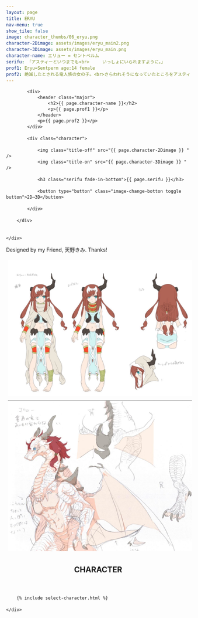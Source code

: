 ```yaml
---
layout: page
title: ERYU
nav-menu: true
show_tile: false
image: character_thumbs/06_eryu.png
character-2Dimage: assets/images/eryu_main2.png
character-3Dimage: assets/images/eryu_main.png
character-name: エリュー = セントペルム
serifu: 「アスティーといつまでも<br>　　　いっしょにいられますように。」
prof1: Eryu=Sentperm age:14 female
prof2: 絶滅したとされる竜人族の女の子。<br>さらわれそうになっていたところをアスティーヴに助けられ、<br>それから旅を共にする。アスティーヴのことが大好き。<br>感情が昂ると竜化し、暴走してしまうことがある。
---
```


<!-- Main -->
<div id="main">

<!-- One -->
<section id="one">
	<div class="inner">
		<div class="flexcontainer ">

			<div>
				<header class="major">
					<h2>{{ page.character-name }}</h2>
					<p>{{ page.prof1 }}</p>
				</header>
				<p>{{ page.prof2 }}</p>
			</div>

			<div class="character">

				<img class="title-off" src="{{ page.character-2Dimage }} " />
				<img class="title-on" src="{{ page.character-3Dimage }} " />

				<h3 class="serifu fade-in-bottom">{{ page.serifu }}</h3>

				<button type="button" class="image-change-botton toggle button">2D⇔3D</button>

			</div>

		</div>


	</div>
</section>

<!-- Two -->
<section id="two">
	<div class="inner">
		<p>Designed by my Friend, 天野きみ. Thanks!</p>
		<div class="flexcontainer">
			<img src="assets/images/eryu_siryo1.JPG" style="margin:5px"/>
			<img src="assets/images/eryu_siryo2.jpg" style="margin:5px"/>
		</div>
	</div>
</section>

<!-- Three -->
<section id="three">
	<div class="inner">
		<header class="major">
			<h2>CHARACTER</h2>
		</header>

		{% include select-character.html %}

	</div>
</section>
</div>